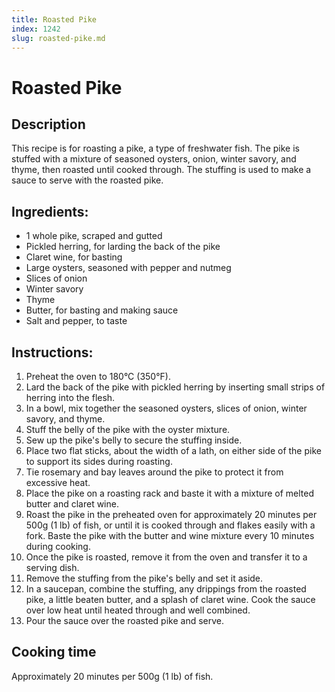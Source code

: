 ```yaml
---
title: Roasted Pike
index: 1242
slug: roasted-pike.md
---
```


# Roasted Pike

## Description
This recipe is for roasting a pike, a type of freshwater fish. The pike is stuffed with a mixture of seasoned oysters, onion, winter savory, and thyme, then roasted until cooked through. The stuffing is used to make a sauce to serve with the roasted pike.

## Ingredients:
- 1 whole pike, scraped and gutted
- Pickled herring, for larding the back of the pike
- Claret wine, for basting
- Large oysters, seasoned with pepper and nutmeg
- Slices of onion
- Winter savory
- Thyme
- Butter, for basting and making sauce
- Salt and pepper, to taste

## Instructions:
1. Preheat the oven to 180°C (350°F).
2. Lard the back of the pike with pickled herring by inserting small strips of herring into the flesh.
3. In a bowl, mix together the seasoned oysters, slices of onion, winter savory, and thyme.
4. Stuff the belly of the pike with the oyster mixture.
5. Sew up the pike's belly to secure the stuffing inside.
6. Place two flat sticks, about the width of a lath, on either side of the pike to support its sides during roasting.
7. Tie rosemary and bay leaves around the pike to protect it from excessive heat.
8. Place the pike on a roasting rack and baste it with a mixture of melted butter and claret wine.
9. Roast the pike in the preheated oven for approximately 20 minutes per 500g (1 lb) of fish, or until it is cooked through and flakes easily with a fork. Baste the pike with the butter and wine mixture every 10 minutes during cooking.
10. Once the pike is roasted, remove it from the oven and transfer it to a serving dish.
11. Remove the stuffing from the pike's belly and set it aside.
12. In a saucepan, combine the stuffing, any drippings from the roasted pike, a little beaten butter, and a splash of claret wine. Cook the sauce over low heat until heated through and well combined.
13. Pour the sauce over the roasted pike and serve.

## Cooking time
Approximately 20 minutes per 500g (1 lb) of fish.